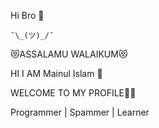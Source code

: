 Hi Bro 👋


    ¯\_(ツ)_/¯

😻ASSALAMU WALAIKUM😻

HI I AM Mainul Islam 🤟

WELCOME TO MY PROFILE🖤🥀


Programmer | Spammer | Learner




